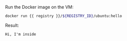 Run the Docker image on the VM:

```bash
docker run {{ registry }}/${REGISTRY_ID}/ubuntu:hello
```

Result:

```text
Hi, I'm inside
```
